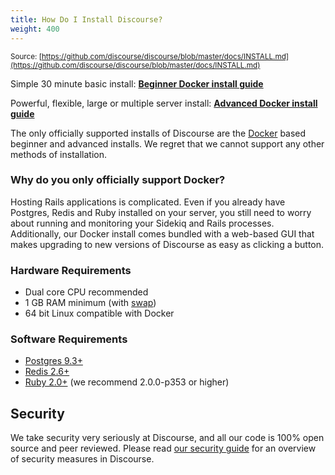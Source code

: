 ```yaml
---
title: How Do I Install Discourse?
weight: 400
---
```


<small class="documentation-source">Source: [https://github.com/discourse/discourse/blob/master/docs/INSTALL.md](https://github.com/discourse/discourse/blob/master/docs/INSTALL.md)</small>

Simple 30 minute basic install:
[**Beginner Docker install guide**][basic]

Powerful, flexible, large or multiple server install:
[**Advanced Docker install guide**][advanced]

The only officially supported installs of Discourse are the [Docker](https://www.docker.io/) based beginner and advanced installs. We regret that we cannot support any other methods of installation.

### Why do you only officially support Docker?

Hosting Rails applications is complicated. Even if you already have Postgres, Redis and Ruby installed on your server, you still need to worry about running and monitoring your Sidekiq and Rails processes. Additionally, our Docker install comes bundled with a web-based GUI that makes upgrading to new versions of Discourse as easy as clicking a button.

### Hardware Requirements

- Dual core CPU recommended
- 1 GB RAM minimum (with [swap][swap])
- 64 bit Linux compatible with Docker

### Software Requirements

- [Postgres 9.3+](http://www.postgresql.org/download/)
- [Redis 2.6+](http://redis.io/download)
- [Ruby 2.0+](http://www.ruby-lang.org/en/downloads/) (we recommend 2.0.0-p353 or higher)

## Security

We take security very seriously at Discourse, and all our code is 100% open source and peer reviewed. Please read [our security guide](http://learndiscourse.org/security) for an overview of security measures in Discourse.

[basic]: http://learndiscourse.org/install-cloud
[advanced]: https://github.com/discourse/discourse_docker
[swap]: http://learndiscourse.org/create-a-swapfile-for-your-linux-server

